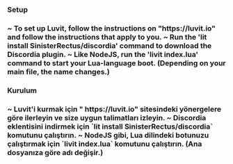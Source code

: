 ### Setup
<h3>
~ To set up Luvit, follow the instructions on "https://luvit.io" and follow the instructions that apply to you.
~ Run the 'lit install SinisterRectus/discordia' command to download the Discordia plugin.
~ Like NodeJS, run the 'livit index.lua' command to start your Lua-language boot. (Depending on your main file, the name changes.)
</h3>

### Kurulum
<h3>
~ Luvit'i kurmak için " https://luvit.io" sitesindeki yönergelere göre ilerleyin ve size uygun talimatları izleyin.
~ Discordia eklentisini indirmek için `lit install SinisterRectus/discordia` komutunu çalıştırın.
~ NodeJS gibi, Lua dilindeki botunuzu çalıştırmak için `livit index.lua` komutunu çalıştırın. (Ana dosyanıza göre adı değişir.)
</h3>
